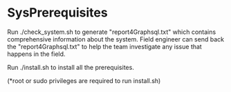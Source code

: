 SysPrerequisites
================


Run ./check_system.sh to generate "report4Graphsql.txt" which contains comprehensive information about the system. Field engineer can send back the "report4Graphsql.txt" to help the team investigate any issue that happens in the field.

Run ./install.sh to install all the prerequisites.

(*root or sudo privileges are required to run install.sh)
